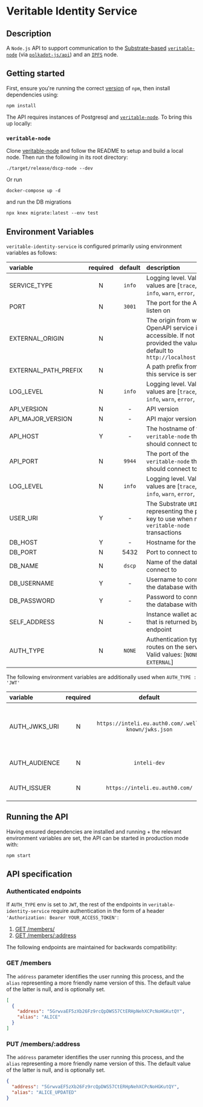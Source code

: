 # Veritable Identity Service

## Description

A `Node.js` API to support communication to the [Substrate-based](https://www.substrate.io/) [`veritable-node`](https://github.com/digicatapult/dscp-node) (via [`polkadot-js/api`](https://www.npmjs.com/package/@polkadot/api)) and an [`IPFS`](https://ipfs.io/) node.

## Getting started

First, ensure you're running the correct [version](.node-version) of `npm`, then install dependencies using:

```
npm install
```

The API requires instances of Postgresql and [`veritable-node`](https://github.com/digicatapult/dscp-node).
To bring this up locally:

### `veritable-node`

Clone [veritable-node](https://github.com/digicatapult/dscp-node) and follow the README to setup and build a local node. Then run the following in its root directory:

```
./target/release/dscp-node --dev
```

Or run

```
docker-compose up -d
```

and run the DB migrations

```
npx knex migrate:latest --env test
```

## Environment Variables

`veritable-identity-service` is configured primarily using environment variables as follows:

| variable             | required | default | description                                                                                                                   |
| :------------------- | :------: | :-----: | :---------------------------------------------------------------------------------------------------------------------------- |
| SERVICE_TYPE         |    N     | `info`  | Logging level. Valid values are [`trace`, `debug`, `info`, `warn`, `error`, `fatal`]                                          |
| PORT                 |    N     | `3001`  | The port for the API to listen on                                                                                             |
| EXTERNAL_ORIGIN      |    N     |         | The origin from which the OpenAPI service is accessible. If not provided the value will default to `http://localhost:${PORT}` |
| EXTERNAL_PATH_PREFIX |    N     |         | A path prefix from which this service is served                                                                               |
| LOG_LEVEL            |    N     | `info`  | Logging level. Valid values are [`trace`, `debug`, `info`, `warn`, `error`, `fatal`]                                          |
| API_VERSION          |    N     |    -    | API version                                                                                                                   |
| API_MAJOR_VERSION    |    N     |    -    | API major version                                                                                                             |
| API_HOST             |    Y     |    -    | The hostname of the `veritable-node` the API should connect to                                                                |
| API_PORT             |    N     | `9944`  | The port of the `veritable-node` the API should connect to                                                                    |
| LOG_LEVEL            |    N     | `info`  | Logging level. Valid values are [`trace`, `debug`, `info`, `warn`, `error`, `fatal`]                                          |
| USER_URI             |    Y     |    -    | The Substrate `URI` representing the private key to use when making `veritable-node` transactions                             |
| DB_HOST              |    Y     |    -    | Hostname for the db                                                                                                           |
| DB_PORT              |    N     |  5432   | Port to connect to the db                                                                                                     |
| DB_NAME              |    N     | `dscp`  | Name of the database to connect to                                                                                            |
| DB_USERNAME          |    Y     |    -    | Username to connect to the database with                                                                                      |
| DB_PASSWORD          |    Y     |    -    | Password to connect to the database with                                                                                      |
| SELF_ADDRESS         |    N     |    -    | Instance wallet address that is returned by `/self` endpoint                                                                  |
| AUTH_TYPE            |    N     | `NONE`  | Authentication type for routes on the service. Valid values: [`NONE`, `JWT`, `EXTERNAL`]                                      |

The following environment variables are additionally used when `AUTH_TYPE : 'JWT'`

| variable      | required |                       default                       | description                                                   |
| :------------ | :------: | :-------------------------------------------------: | :------------------------------------------------------------ |
| AUTH_JWKS_URI |    N     | `https://inteli.eu.auth0.com/.well-known/jwks.json` | JSON Web Key Set containing public keys used by the Auth0 API |
| AUTH_AUDIENCE |    N     |                    `inteli-dev`                     | Identifier of the Auth0 API                                   |
| AUTH_ISSUER   |    N     |           `https://inteli.eu.auth0.com/`            | Domain of the Auth0 API                                       |

## Running the API

Having ensured dependencies are installed and running + the relevant environment variables are set, the API can be started in production mode with:

```
npm start
```

## API specification

### Authenticated endpoints

If `AUTH_TYPE` env is set to `JWT`, the rest of the endpoints in `veritable-identity-service` require authentication in the form of a header `'Authorization: Bearer YOUR_ACCESS_TOKEN'`:

1. [GET /members/](#GET-/members)
2. [GET /members/:address](#PUT-/members/:address)

The following endpoints are maintained for backwards compatibility:

### GET /members

The `address` parameter identifies the user running this process, and the `alias` representing a more friendly name version of this. The default value of the latter is null, and is optionally set.

```json
[
  {
    "address": "5GrwvaEF5zXb26Fz9rcQpDWS57CtERHpNehXCPcNoHGKutQY",
    "alias": "ALICE"
  }
]
```

### PUT /members/:address

The `address` parameter identifies the user running this process, and the `alias` representing a more friendly name version of this. The default value of the latter is null, and is optionally set.

```json
{
  "address": "5GrwvaEF5zXb26Fz9rcQpDWS57CtERHpNehXCPcNoHGKutQY",
  "alias": "ALICE_UPDATED"
}
```
